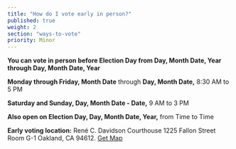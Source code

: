 ```yaml
---
title: "How do I vote early in person?"
published: true
weight: 2
section: "ways-to-vote"
priority: Minor
---
```


**You can vote in person before Election Day from Day, Month Date, Year through Day, Month Date, Year** 

**Monday through Friday, Month Date** through **Day, Month Date,** 8:30 AM to 5 PM  

**Saturday and Sunday, Day, Month Date - Date,** 9 AM to 3 PM  

**Also open on Election Day, Day, Month Date, Year,** from Time to Time  

**Early voting location:** René C. Davidson Courthouse 1225 Fallon Street Room G-1 Oakland, CA 94612. [Get Map](https://www.google.com/maps/place/Ren%C3%A9+C.+Davidson+Courthouse,+1225+Fallon+St,+Oakland,+CA+94612/@37.7998255,-122.2651863,17z/data=!3m1!4b1!4m2!3m1!1s0x808f8735733618c5:0xbc91ceec51f24ea3)  
